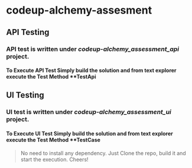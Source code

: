 # codeup-alchemy-assesment
## API Testing
### API test is written under _codeup-alchemy_assessment_api_ project.
#### To Execute API Test Simply build the solution and from text explorer execute the Test Method **TestApi


## UI Testing
### UI test is written under _codeup-alchemy_assessment_ui_ project.
#### To Execute UI Test Simply build the solution and from text explorer execute the Test Method **TestCase

> No need to install any dependency. Just Clone the repo, build it and start the execution. Cheers!
